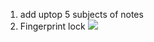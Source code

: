 1. add uptop 5 subjects of notes
2. Fingerprint lock 
<img src="https://drive.google.com/open?id=1VYhXujV8uA1KFgkReblbW2BE3RFK6IzS"></img>
